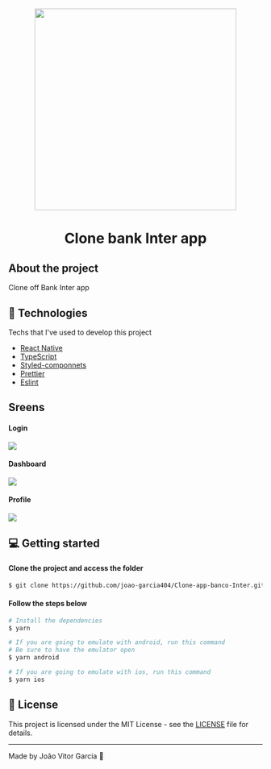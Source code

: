 <h1 align="center">
  <img src="https://upload.wikimedia.org/wikipedia/commons/3/36/Logo-banco-inter.svg" width="400px"/>
</h1>

<h1 align="center">Clone bank Inter app</h1>

## About the project

Clone off Bank Inter app

## 🚀 Technologies

Techs that I've used to develop this project

- <a href="">React Native</a>
- <a href="">TypeScript</a>
- <a href="">Styled-componnets</a>
- <a href="">Prettier</a>
- <a href="">Eslint</a>   

## Sreens 

#### Login
<img src="https://i.imgur.com/hLKkkTv.png" />

#### Dashboard
<img src="https://i.imgur.com/xWDU3L4.png" />

#### Profile
<img src="https://i.imgur.com/louhZKR.png" />

## 💻 Getting started

#### Clone the project and access the folder 

``` bash
$ git clone https://github.com/joao-garcia404/Clone-app-banco-Inter.git && cd Clone-app-banco-Inter
```

#### Follow the steps below

```bash
# Install the dependencies
$ yarn

# If you are going to emulate with android, run this command
# Be sure to have the emulator open
$ yarn android

# If you are going to emulate with ios, run this command
$ yarn ios
```

## 📝 License

This project is licensed under the MIT License - see the [LICENSE](LICENSE) file for details.

---

Made by João Vitor Garcia 👋
